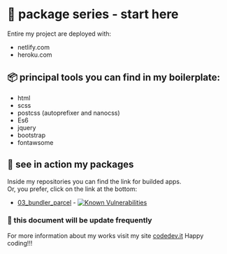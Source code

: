 # :rocket: package series - start here
Entire my project are deployed with:
* netlify.com
* heroku.com

## :package: principal tools you can find in my boilerplate:
+ html 
+ scss
+ postcss (autoprefixer and nanocss)
+ Es6
+ jquery
+ bootstrap 
+ fontawsome

## :link: see in action my packages
Inside my repositories you can find the link for builded apps.<br>
Or, you prefer, click on the link at the bottom:
  - [03_bundler_parcel](https://bundler-parcel.herokuapp.com/)   -    [![Known Vulnerabilities](https://snyk.io/test/github/codedev-it/03_bundler_parcel/badge.svg?targetFile=package.json)](https://snyk.io/test/github/codedev-it/03_bundler_parcel?targetFile=package.json)

### :calendar: this document will be update frequently
For more information about my works visit my site [codedev.it](https//codedev.it)
Happy coding!!!
